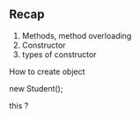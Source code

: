 ## Recap 

1. Methods, method overloading 
2. Constructor 
3. types of constructor 



How to create object 

 new Student();
 

this ? 
